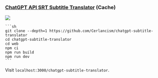 ### [ChatGPT API SRT Subtitle Translator](https://github.com/Cerlancism/chatgpt-subtitle-translator) (Cache)

![](https://img.shields.io/github/license/Cerlancism/chatgpt-subtitle-translator?style=flat-square)

````{tab} From source
```sh
git clone --depth=1 https://github.com/Cerlancism/chatgpt-subtitle-translator
cd chatgpt-subtitle-translator
cd web
npm ci
npm run build
npm run dev
```
````

Visit `localhost:3000/chatgpt-subtitle-translator`.